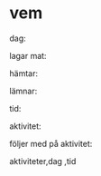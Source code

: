# vem
dag:

lagar mat:

hämtar:

lämnar:

tid:

aktivitet:

följer med på aktivitet:

aktiviteter,dag ,tid